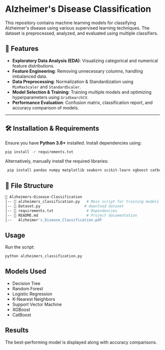 
# Alzheimer's Disease Classification

This repository contains machine learning models for classifying Alzheimer's disease using various supervised learning techniques. The dataset is preprocessed, analyzed, and evaluated using multiple classifiers.

## 📌 Features
- **Exploratory Data Analysis (EDA)**: Visualizing categorical and numerical feature distributions.
- **Feature Engineering**: Removing unnecessary columns, handling imbalanced data.
- **Data Preprocessing**: Normalization & Standardization using `MinMaxScaler` and `StandardScaler`.
- **Model Selection & Training**: Training multiple models and optimizing hyperparameters using `GridSearchCV`.
- **Performance Evaluation**: Confusion matrix, classification report, and accuracy comparison of models.

---

## 🛠️ Installation & Requirements

Ensure you have **Python 3.8+** installed. Install dependencies using:

```bash
pip install -r requirements.txt
```
Alternatively, manually install the required libraries:

```bash
 pip install pandas numpy matplotlib seaborn scikit-learn xgboost catboost
```
## 📂 File Structure
```bash
📂 Alzheimers-Disease-Classification
│-- 📄 alzheimers_classification.py   # Main script for training models
│-- 📄 Dataset.py                    # download dataset
│-- 📄 requirements.txt               # Dependencies
│-- 📄 README.md                      # Project documentation
│--   Alzheimer's_Disease_Classification.pdf         
```


## Usage
Run the script:

```bash
python alzheimers_classification.py
```

## Models Used

* Decision Tree
* Random Forest
* Logistic Regression
* K-Nearest Neighbors
* Support Vector Machine
* XGBoost
* CatBoost

## Results
The best-performing model is displayed along with accuracy comparisons.



